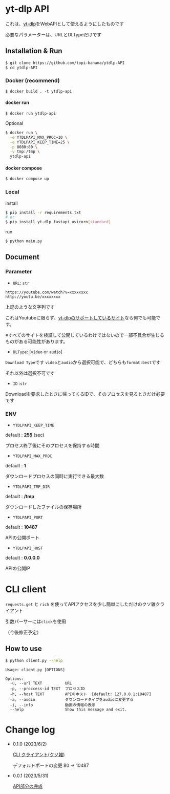 # yt-dlp API

これは、[yt-dlp](https://github.com/yt-dlp/yt-dlp)をWebAPIとして使えるようにしたものです

必要なパラメーターは、URLとDLTypeだけです

## Installation & Run

```sh
$ git clone https://github.com/topi-banana/ytdlp-API
$ cd ytdlp-API
```
### Docker (recommend)
```
$ docker build . -t ytdlp-api
```
#### docker run
```sh
$ docker run ytdlp-api
```
Optional
```sh
$ docker run \
  -e YTDLPAPI_MAX_PROC=10 \
  -e YTDLPAPI_KEEP_TIME=25 \
  -p 8080:80 \
  -v tmp:/tmp \
  ytdlp-api
```
#### docker compose
```sh
$ docker compose up
```
### Local
install
```sh
$ pip install -r requirements.txt
# or
$ pip install yt-dlp fastapi uvicorn[standard]
```
run
```sh
$ python main.py
```
## Document
### Parameter

* `URL`: `str`

```
https://youtube.com/watch?v=xxxxxxxx
http://youtu.be/xxxxxxxx
```

上記のような文字列です

これはYoutubeに限らず、[yt-dlpのサポートしているサイト](https://github.com/yt-dlp/yt-dlp/blob/master/supportedsites.md)なら何でも可能です。

※すべてのサイトを検証して公開しているわけではないので一部不具合が生じるものがある可能性があります。

* `DLType`: [`video` or `audio`]

`Download Type`です
`video`と`audio`から選択可能で、どちらも`format:best`です

それ以外は選択不可です

* `ID` :`str`

Downloadを要求したときに帰ってくるIDで、そのプロセスを見るときだけ必要です


### ENV

* `YTDLPAPI_KEEP_TIME`

default : **255** (sec)

プロセス終了後にそのプロセスを保持する時間

* `YTDLPAPI_MAX_PROC`

default : **1**

ダウンロードプロセスの同時に実行できる最大数

* `YTDLPAPI_TMP_DIR`

default : **/tmp**

ダウンロードしたファイルの保存場所

* `YTDLPAPI_PORT`

default : **10487**

APIの公開ポート

* `YTDLPAPI_HOST`

default : **0.0.0.0**

APIの公開IP

# CLI client

`requests.get` と `rich` を使ってAPIアクセスを少し簡単にしただけのクソ雑クライアント

引数パーサーには`click`を使用

（今後修正予定）
## How to use
```sh
$ python client.py --help
```
```
Usage: client.py [OPTIONS]

Options:
  -u, --url TEXT          URL
  -p, --proccess-id TEXT  プロセスID
  -h, --host TEXT         APIのホスト  [default: 127.0.0.1:10487]
  -a, --audio             ダウンロードタイプをaudioに変更する
  -i, --info              動画の情報の表示
  --help                  Show this message and exit.
```

# Change log

* 0.1.0 (2023/6/2)
  
  [CLI クライアント(クソ雑)](https://github.com/topi-banana/ytdlp-API/commit/1ea137d9ff3e0c01a8cff70eb5c59ff23bdb177f)

  デフォルトポートの変更 80 -> 10487

* 0.0.1 (2023/5/31)
  
  [API部分の完成](https://github.com/topi-banana/ytdlp-API/commit/34ed8c54a19b9db5e19b64426d7924e56be783c2)